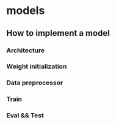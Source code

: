 # models

## How to implement a model
### Architecture
### Weight initialization
### Data preprocessor
### Train
### Eval && Test

